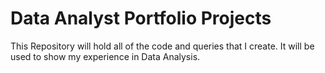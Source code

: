 
# Data Analyst Portfolio Projects

This Repository will hold all of the code and queries that I create. It will be used to show my experience in Data Analysis.
